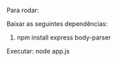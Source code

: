 Para rodar:

Baixar as seguintes dependências:
1. npm install express body-parser

Executar:
node app.js
